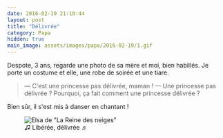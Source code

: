 ```yaml
---
date: 2016-02-19 21:10:44
layout: post
title: "Délivrée"
category: Papa
hidden: true
main_image: assets/images/papa/2016-02-19/1.gif
---
```


Despote, 3 ans, regarde une photo de sa mère et moi, bien habillés. Je porte un costume et elle, une robe de soirée et une tiare.

> —  C'est une princesse pas délivrée, maman !
> —  Une princesse pas délivrée ? Pourquoi, ça fait comment une princesse délivrée ?

Bien sûr, il s'est mis à danser en chantant !

<figure>
  <img src="/assets/images/papa/2016-02-19/1.gif" alt="Elsa de &quot;La Reine des neiges&quot;" />
  <figcaption>♫ Libérée, délivrée ♬</figcaption>
</figure>
